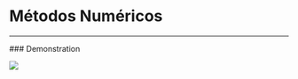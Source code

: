 # Métodos Numéricos
<hr/>
### Demonstration

![](https://github.com/withoutCoffee/Metodos_Numericos/blob/main/assets/video-to-gif.gif)